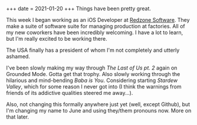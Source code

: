 +++
date = 2021-01-20
+++
Things have been pretty great.

This week I began working as an iOS Developer at [Redzone Software](https://rzsoftware.com/). They make a suite of software suite for managing production at factories. All of my new coworkers have been incredibly welcoming. I have a lot to learn, but I'm really excited to be working there.

The USA finally has a president of whom I'm not completely and utterly ashamed.

I've been slowly making my way through *The Last of Us pt. 2* again on Grounded Mode. Gotta get that trophy. Also slowly working through the hilarious and mind-bending *Baba is You*. Considering starting *Stardew Valley*, which for some reason I never got into (I think the warnings from friends of its addictive qualities steered me away...).

Also, not changing this formally anywhere just yet (well, except Github), but I'm changing my name to June and using they/them pronouns now. More on that later.